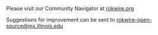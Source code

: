 Please visit our Community Navigator at [rokwire.org](https://rokwire.org/welcome-to-the-rokwire-community/)   

Suggestions for improvement can be sent to [rokwire-open-source@mx.illinois.edu](mailto:rokwire-open-source@mx.illinois.edu)
